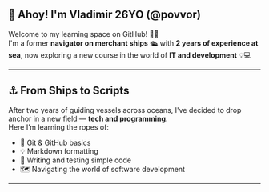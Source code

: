 
## 🌊 Ahoy! I'm Vladimir 26YO (@povvor)

Welcome to my learning space on GitHub! 👨‍💻  
I'm a former **navigator on merchant ships** 🛳️ with **2 years of experience at sea**, now exploring a new course in the world of **IT and development** 💡💻

---

## ⚓ From Ships to Scripts

After two years of guiding vessels across oceans, I've decided to drop anchor in a new field — **tech and programming**.  
Here I’m learning the ropes of:

- 🔧 Git & GitHub basics  
- 💡 Markdown formatting  
- 🧪 Writing and testing simple code  
- 🗺️ Navigating the world of software development

---
